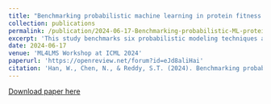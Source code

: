 ```yaml
---
title: "Benchmarking probabilistic machine learning in protein fitness landscape predictions"
collection: publications
permalink: /publication/2024-06-17-Benchmarking-probabilistic-ML-protein-fitness
excerpt: 'This study benchmarks six probabilistic modeling techniques across diverse protein fitness datasets, evaluating their performance in terms of prediction accuracy and uncertainty quantification.'
date: 2024-06-17
venue: 'ML4LMS Workshop at ICML 2024'
paperurl: 'https://openreview.net/forum?id=eJd8aliHai'
citation: 'Han, W., Chen, N., & Reddy, S.T. (2024). Benchmarking probabilistic machine learning in protein fitness landscape predictions. ML4LMS Workshop at ICML 2024. https://openreview.net/forum?id=eJd8aliHai'
---
```

[Download paper here](https://openreview.net/pdf?id=eJd8aliHai)
